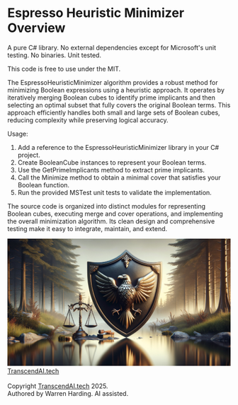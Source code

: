 
# Espresso Heuristic Minimizer Overview

A pure C# library. No external dependencies except for Microsoft's unit testing. No binaries. Unit tested.

This code is free to use under the MIT.

The EspressoHeuristicMinimizer algorithm provides a robust method for minimizing Boolean expressions using a heuristic approach. It operates by iteratively merging Boolean cubes to identify prime implicants and then selecting an optimal subset that fully covers the original Boolean terms. This approach efficiently handles both small and large sets of Boolean cubes, reducing complexity while preserving logical accuracy.

Usage:
1. Add a reference to the EspressoHeuristicMinimizer library in your C# project.
2. Create BooleanCube instances to represent your Boolean terms.
3. Use the GetPrimeImplicants method to extract prime implicants.
4. Call the Minimize method to obtain a minimal cover that satisfies your Boolean function.
5. Run the provided MSTest unit tests to validate the implementation.

The source code is organized into distinct modules for representing Boolean cubes, executing merge and cover operations, and implementing the overall minimization algorithm. Its clean design and comprehensive testing make it easy to integrate, maintain, and extend.

![AI Image](aiimage.jpg)
[TranscendAI.tech](https://TranscendAI.tech)<br>
<br>
Copyright [TranscendAI.tech](https://TranscendAI.tech) 2025.</br>
Authored by Warren Harding. AI assisted.</br>
  